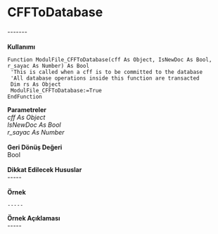 # CFFToDatabase

\-------\
\
**Kullanımı**

```
Function ModulFile_CFFToDatabase(cff As Object, IsNewDoc As Bool, r_sayac As Number) As Bool
 'This is called when a cff is to be committed to the database
 'All database operations inside this function are transacted
 Dim rs As Object
 ModulFile_CFFToDatabase:=True
EndFunction
```

**Parametreler**\
_cff As Object_\
_IsNewDoc As Bool_\
_r\_sayac As Number_\
\
**Geri Dönüş Değeri**\
Bool\
\
**Dikkat Edilecek Hususlar**\
\-----\
\
**Örnek**

```
-----
```

**Örnek Açıklaması**\
\-----
